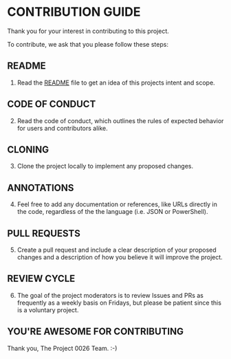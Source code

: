 # CONTRIBUTION GUIDE

Thank you for your interest in contributing to this project. 

To contribute, we ask that you please follow these steps:

## README
1. Read the [README](https://github.com/autocloudarc/0026-azure-automation-plus-dsc-lab/blob/master/README.md) file to get an idea of this projects intent and scope.

## CODE OF CONDUCT
2. Read the code of conduct, which outlines the rules of expected behavior for users and contributors alike.

## CLONING
3. Clone the project locally to implement any proposed changes.

## ANNOTATIONS
4. Feel free to add any documentation or references, like URLs directly in the code, regardless of the the language (i.e. JSON or PowerShell).

## PULL REQUESTS  
5. Create a pull request and include a clear description of your proposed changes and a description of how you believe it will improve the project.

## REVIEW CYCLE
6. The goal of the project moderators is to review Issues and PRs as frequently as a weekly basis on Fridays, but please be patient since this is a voluntary project.

## YOU'RE AWESOME FOR CONTRIBUTING

Thank you,
The Project 0026 Team. :-)
